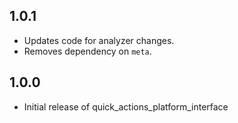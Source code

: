 ## 1.0.1

* Updates code for analyzer changes.
* Removes dependency on `meta`.

## 1.0.0

* Initial release of quick_actions_platform_interface
